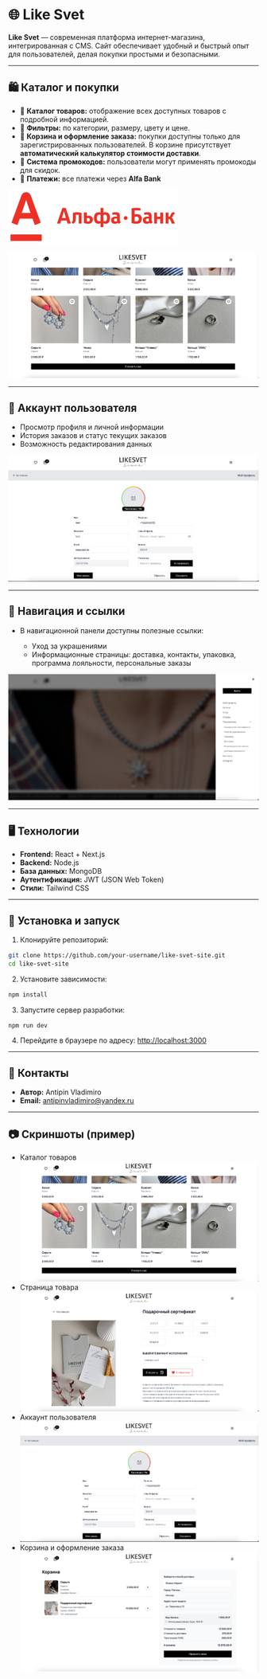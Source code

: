 # 🌐 Like Svet

**Like Svet** — современная платформа интернет-магазина, интегрированная с CMS.
Сайт обеспечивает удобный и быстрый опыт для пользователей, делая покупки простыми и безопасными.

---

## 🛍️ Каталог и покупки

* 🔹 **Каталог товаров:** отображение всех доступных товаров с подробной информацией.
* 🔹 **Фильтры:** по категории, размеру, цвету и цене.
* 🔹 **Корзина и оформление заказа:** покупки доступны только для зарегистрированных пользователей. В корзине присутствует **автоматический калькулятор стоимости доставки**.
* 🔹 **Система промокодов:** пользователи могут применять промокоды для скидок.
* 🔹 **Платежи:** все платежи через **Alfa Bank** 

![Alfa Bank](./public/alfa-bank-logo.png)



![Каталог товаров](./assets/products.png)

---

## 👤 Аккаунт пользователя

* Просмотр профиля и личной информации
* История заказов и статус текущих заказов
* Возможность редактирования данных

![Аккаунт пользователя](./assets/account.png)

---

## 🧭 Навигация и ссылки

* В навигационной панели доступны полезные ссылки:

  * Уход за украшениями
  * Информационные страницы: доставка, контакты, упаковка, программа лояльности, персональные заказы

![Навигация](./assets/navbar.png)

---

## 🖥️ Технологии

* **Frontend:** React + Next.js
* **Backend:** Node.js
* **База данных:** MongoDB
* **Аутентификация:** JWT (JSON Web Token)
* **Стили:** Tailwind CSS

---

## 🚀 Установка и запуск

1. Клонируйте репозиторий:

```bash
git clone https://github.com/your-username/like-svet-site.git
cd like-svet-site
```

2. Установите зависимости:

```bash
npm install
```

3. Запустите сервер разработки:

```bash
npm run dev
```

4. Перейдите в браузере по адресу:
   [http://localhost:3000](http://localhost:3000)

---

## 📩 Контакты

* **Автор:** Antipin Vladimiro
* **Email:** [antipinvladimiro@yandex.ru](mailto:antipinvladimiro@yandex.ru)

---

## 📷 Скриншоты (пример)

* Каталог товаров ![Каталог](./assets/products.png)
* Страница товара ![Товар](./assets/product-page.png)
* Аккаунт пользователя ![Аккаунт](./assets/account.png)
* Корзина и оформление заказа ![Корзина](./assets/cart.png)